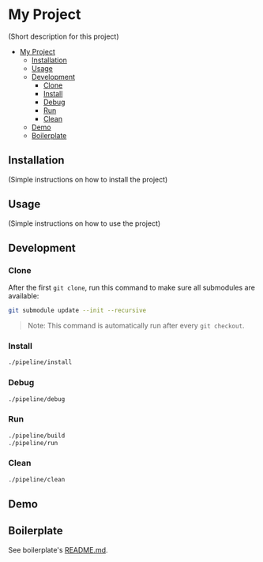 # My Project

(Short description for this project)

- [My Project](#my-project)
  - [Installation](#installation)
  - [Usage](#usage)
  - [Development](#development)
    - [Clone](#clone)
    - [Install](#install)
    - [Debug](#debug)
    - [Run](#run)
    - [Clean](#clean)
  - [Demo](#demo)
  - [Boilerplate](#boilerplate)

## Installation

(Simple instructions on how to install the project)

## Usage

(Simple instructions on how to use the project)

## Development

### Clone

After the first `git clone`, run this command to make sure all submodules are available:

```bash
git submodule update --init --recursive
```

> Note: This command is automatically run after every `git checkout`.

### Install

```bash
./pipeline/install
```

### Debug

```bash
./pipeline/debug
```

### Run

```bash
./pipeline/build
./pipeline/run
```

### Clean

```bash
./pipeline/clean
```

## Demo

## Boilerplate

See boilerplate's [README.md](./.boilerplate/README.md).
